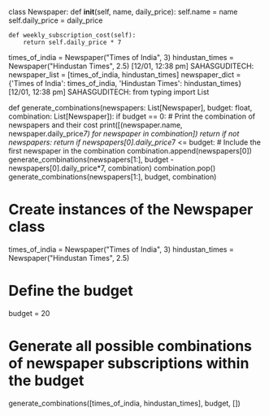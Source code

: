  class Newspaper:
    def __init__(self, name, daily_price):
        self.name = name
        self.daily_price = daily_price
        
    def weekly_subscription_cost(self):
        return self.daily_price * 7

times_of_india = Newspaper("Times of India", 3)
hindustan_times = Newspaper("Hindustan Times", 2.5)
[12/01, 12:38 pm] SAHASGUDITECH: newspaper_list = [times_of_india, hindustan_times]
newspaper_dict = {'Times of India': times_of_india, 'Hindustan Times': hindustan_times}
[12/01, 12:38 pm] SAHASGUDITECH: from typing import List

def generate_combinations(newspapers: List[Newspaper], budget: float, combination: List[Newspaper]):
    if budget == 0:
        # Print the combination of newspapers and their cost
        print([(newspaper.name, newspaper.daily_price*7) for newspaper in combination])
        return
    if not newspapers:
        return
    if newspapers[0].daily_price*7 <= budget:
        # Include the first newspaper in the combination
        combination.append(newspapers[0])
        generate_combinations(newspapers[1:], budget - newspapers[0].daily_price*7, combination)
        combination.pop()
    generate_combinations(newspapers[1:], budget, combination)

# Create instances of the Newspaper class
times_of_india = Newspaper("Times of India", 3)
hindustan_times = Newspaper("Hindustan Times", 2.5)

# Define the budget
budget = 20

# Generate all possible combinations of newspaper subscriptions within the budget
generate_combinations([times_of_india, hindustan_times], budget, [])
